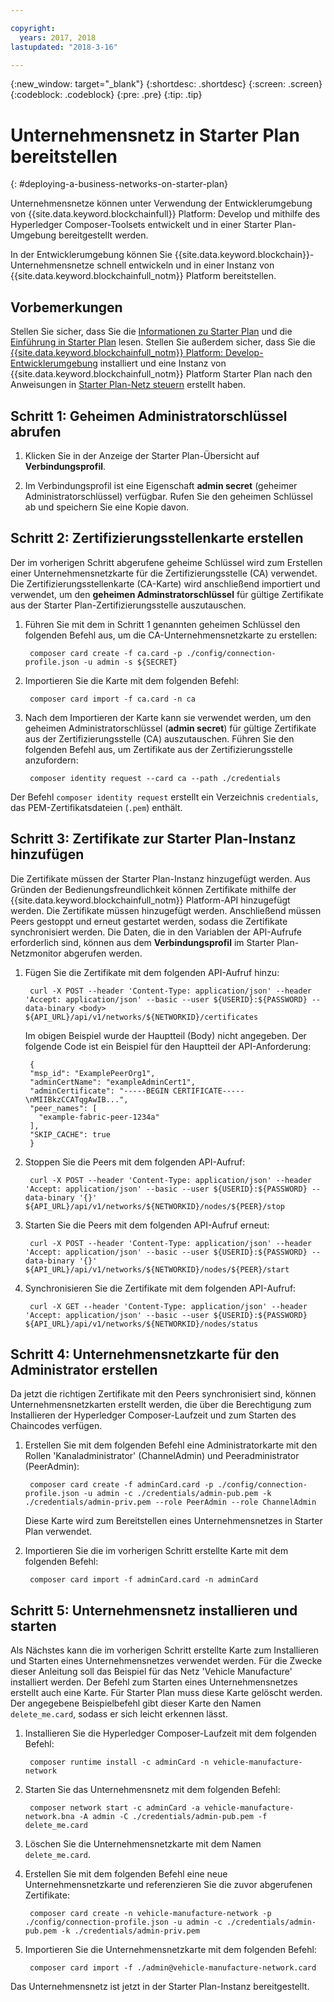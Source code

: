 ```yaml
---

copyright:
  years: 2017, 2018
lastupdated: "2018-3-16"

---
```


{:new_window: target="_blank"}
{:shortdesc: .shortdesc}
{:screen: .screen}
{:codeblock: .codeblock}
{:pre: .pre}
{:tip: .tip}

# Unternehmensnetz in Starter Plan bereitstellen
{: #deploying-a-business-networks-on-starter-plan}

Unternehmensnetze können unter Verwendung der Entwicklerumgebung von {{site.data.keyword.blockchainfull}} Platform: Develop und mithilfe des Hyperledger Composer-Toolsets entwickelt und in einer Starter Plan-Umgebung bereitgestellt werden.

In der Entwicklerumgebung können Sie {{site.data.keyword.blockchain}}-Unternehmensnetze schnell entwickeln und in einer Instanz von {{site.data.keyword.blockchainfull_notm}} Platform bereitstellen.

## Vorbemerkungen

Stellen Sie sicher, dass Sie die [Informationen zu Starter Plan](./starter_plan.html) und die [Einführung in Starter Plan](./get_start_starter_plan.html) lesen. Stellen Sie außerdem sicher, dass Sie die [{{site.data.keyword.blockchainfull_notm}} Platform: Develop-Entwicklerumgebung](./develop_install.html) installiert und eine Instanz von {{site.data.keyword.blockchainfull_notm}} Platform Starter Plan nach den Anweisungen in [Starter Plan-Netz steuern](./get_start_starter_plan.html) erstellt haben.


## Schritt 1: Geheimen Administratorschlüssel abrufen

1. Klicken Sie in der Anzeige der Starter Plan-Übersicht auf **Verbindungsprofil**.

2. Im Verbindungsprofil ist eine Eigenschaft **admin secret** (geheimer Administratorschlüssel) verfügbar. Rufen Sie den geheimen Schlüssel ab und speichern Sie eine Kopie davon.

## Schritt 2: Zertifizierungsstellenkarte erstellen

Der im vorherigen Schritt abgerufene geheime Schlüssel wird zum Erstellen einer Unternehmensnetzkarte für die Zertifizierungsstelle (CA) verwendet. Die Zertifizierungsstellenkarte (CA-Karte) wird anschließend importiert und verwendet, um den **geheimen Adminstratorschlüssel** für gültige Zertifikate aus der Starter Plan-Zertifizierungsstelle auszutauschen.

1. Führen Sie mit dem in Schritt 1 genannten geheimen Schlüssel den folgenden Befehl aus, um die CA-Unternehmensnetzkarte zu erstellen:

        composer card create -f ca.card -p ./config/connection-profile.json -u admin -s ${SECRET}

2. Importieren Sie die Karte mit dem folgenden Befehl:

        composer card import -f ca.card -n ca

3. Nach dem Importieren der Karte kann sie verwendet werden, um den geheimen Administratorschlüssel (**admin secret**) für gültige Zertifikate aus der Zertifizierungsstelle (CA) auszutauschen. Führen Sie den folgenden Befehl aus, um Zertifikate aus der Zertifizierungsstelle anzufordern:

        composer identity request --card ca --path ./credentials

Der Befehl `composer identity request` erstellt ein Verzeichnis `credentials`, das PEM-Zertifikatsdateien (`.pem`) enthält.

## Schritt 3: Zertifikate zur Starter Plan-Instanz hinzufügen

Die Zertifikate müssen der Starter Plan-Instanz hinzugefügt werden. Aus Gründen der Bedienungsfreundlichkeit können Zertifikate mithilfe der {{site.data.keyword.blockchainfull_notm}} Platform-API hinzugefügt werden. Die Zertifikate müssen hinzugefügt werden. Anschließend müssen Peers gestoppt und erneut gestartet werden, sodass die Zertifikate synchronisiert werden. Die Daten, die in den Variablen der API-Aufrufe erforderlich sind, können aus dem **Verbindungsprofil** im Starter Plan-Netzmonitor abgerufen werden.

1. Fügen Sie die Zertifikate mit dem folgenden API-Aufruf hinzu:

        curl -X POST --header 'Content-Type: application/json' --header 'Accept: application/json' --basic --user ${USERID}:${PASSWORD} --data-binary <body> ${API_URL}/api/v1/networks/${NETWORKID}/certificates

    Im obigen Beispiel wurde der Hauptteil (Body) nicht angegeben. Der folgende Code ist ein Beispiel für den Hauptteil der API-Anforderung:

        {
        "msp_id": "ExamplePeerOrg1",
        "adminCertName": "exampleAdminCert1",
        "adminCertificate": "-----BEGIN CERTIFICATE-----\nMIIBkzCCATqgAwIB...",
        "peer_names": [
          "example-fabric-peer-1234a"
        ],
        "SKIP_CACHE": true
        }

2. Stoppen Sie die Peers mit dem folgenden API-Aufruf:

        curl -X POST --header 'Content-Type: application/json' --header 'Accept: application/json' --basic --user ${USERID}:${PASSWORD} --data-binary '{}' ${API_URL}/api/v1/networks/${NETWORKID}/nodes/${PEER}/stop

3. Starten Sie die Peers mit dem folgenden API-Aufruf erneut:

        curl -X POST --header 'Content-Type: application/json' --header 'Accept: application/json' --basic --user ${USERID}:${PASSWORD} --data-binary '{}' ${API_URL}/api/v1/networks/${NETWORKID}/nodes/${PEER}/start

4. Synchronisieren Sie die Zertifikate mit dem folgenden API-Aufruf:

        curl -X GET --header 'Content-Type: application/json' --header 'Accept: application/json' --basic --user ${USERID}:${PASSWORD} ${API_URL}/api/v1/networks/${NETWORKID}/nodes/status

## Schritt 4: Unternehmensnetzkarte für den Administrator erstellen

Da jetzt die richtigen Zertifikate mit den Peers synchronisiert sind, können Unternehmensnetzkarten erstellt werden, die über die Berechtigung zum Installieren der Hyperledger Composer-Laufzeit und zum Starten des Chaincodes verfügen.

1. Erstellen Sie mit dem folgenden Befehl eine Administratorkarte mit den Rollen 'Kanaladministrator' (ChannelAdmin) und Peeradministrator (PeerAdmin):

        composer card create -f adminCard.card -p ./config/connection-profile.json -u admin -c ./credentials/admin-pub.pem -k ./credentials/admin-priv.pem --role PeerAdmin --role ChannelAdmin

    Diese Karte wird zum Bereitstellen eines Unternehmensnetzes in Starter Plan verwendet.

2. Importieren Sie die im vorherigen Schritt erstellte Karte mit dem folgenden Befehl:

        composer card import -f adminCard.card -n adminCard

## Schritt 5: Unternehmensnetz installieren und starten

Als Nächstes kann die im vorherigen Schritt erstellte Karte zum Installieren und Starten eines Unternehmensnetzes verwendet werden. Für die Zwecke dieser Anleitung soll das Beispiel für das Netz 'Vehicle Manufacture' installiert werden. Der Befehl zum Starten eines Unternehmensnetzes erstellt auch eine Karte. Für Starter Plan muss diese Karte gelöscht werden. Der angegebene Beispielbefehl gibt dieser Karte den Namen `delete_me.card`, sodass er sich leicht erkennen lässt.

1. Installieren Sie die Hyperledger Composer-Laufzeit mit dem folgenden Befehl:

        composer runtime install -c adminCard -n vehicle-manufacture-network

2. Starten Sie das Unternehmensnetz mit dem folgenden Befehl:

        composer network start -c adminCard -a vehicle-manufacture-network.bna -A admin -C ./credentials/admin-pub.pem -f delete_me.card

3. Löschen Sie die Unternehmensnetzkarte mit dem Namen `delete_me.card`.

4. Erstellen Sie mit dem folgenden Befehl eine neue Unternehmensnetzkarte und referenzieren Sie die zuvor abgerufenen Zertifikate:

        composer card create -n vehicle-manufacture-network -p ./config/connection-profile.json -u admin -c ./credentials/admin-pub.pem -k ./credentials/admin-priv.pem

5. Importieren Sie die Unternehmensnetzkarte mit dem folgenden Befehl:

        composer card import -f ./admin@vehicle-manufacture-network.card

Das Unternehmensnetz ist jetzt in der Starter Plan-Instanz bereitgestellt.
